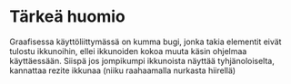 # Tärkeä huomio
Graafisessa käyttöliittymässä on kumma bugi, jonka takia elementit eivät tulostu ikkunoihin, ellei ikkunoiden kokoa muuta käsin ohjelmaa käyttäessään. Siispä jos jompikumpi ikkunoista näyttää tyhjänoloiselta, kannattaa rezite ikkunaa (niiku raahaamalla nurkasta hiirellä)
